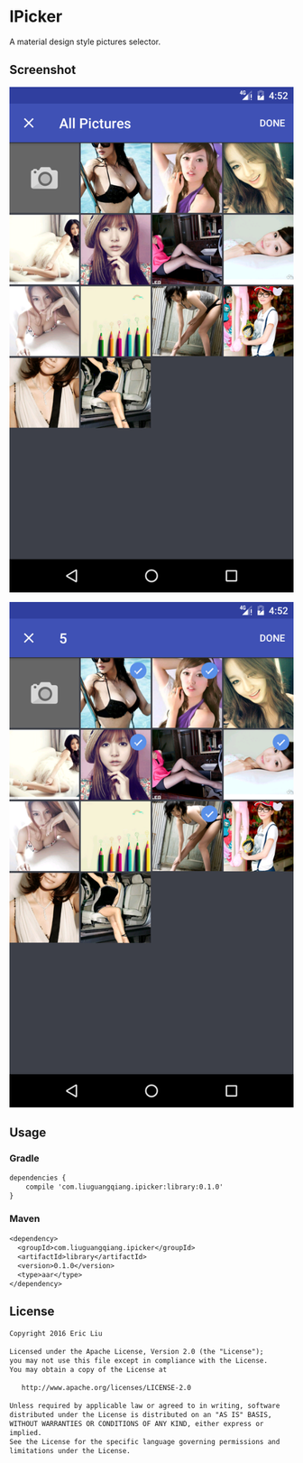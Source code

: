 IPicker
======================================
A material design style pictures selector.

## Screenshot
![](arts/1.png)

![](arts/2.png)

## Usage

### Gradle
```
dependencies {
   	compile 'com.liuguangqiang.ipicker:library:0.1.0'
}
```

### Maven
```
<dependency>
  <groupId>com.liuguangqiang.ipicker</groupId>
  <artifactId>library</artifactId>
  <version>0.1.0</version>
  <type>aar</type>
</dependency>
```

## License

    Copyright 2016 Eric Liu

    Licensed under the Apache License, Version 2.0 (the "License");
    you may not use this file except in compliance with the License.
    You may obtain a copy of the License at

       http://www.apache.org/licenses/LICENSE-2.0

    Unless required by applicable law or agreed to in writing, software
    distributed under the License is distributed on an "AS IS" BASIS,
    WITHOUT WARRANTIES OR CONDITIONS OF ANY KIND, either express or implied.
    See the License for the specific language governing permissions and
    limitations under the License.